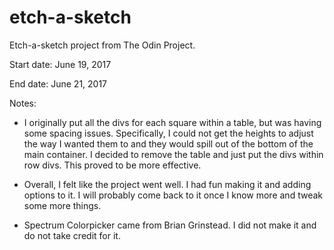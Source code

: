 # etch-a-sketch

Etch-a-sketch project from The Odin Project.

Start date: June 19, 2017

End date: June 21, 2017

Notes: 
- I originally put all the divs for each square within a table, but was having some spacing issues.  Specifically, I could not get the heights to adjust the way I wanted them to and they would spill out of the bottom of the main container.  I decided to remove the table and just put the divs within row divs. This proved to be more effective.

- Overall, I felt like the project went well.  I had fun making it and adding options to it.  I will probably come back to it once I know more and tweak some more things.


- Spectrum Colorpicker came from Brian Grinstead.  I did not make it and do not take credit for it. 

